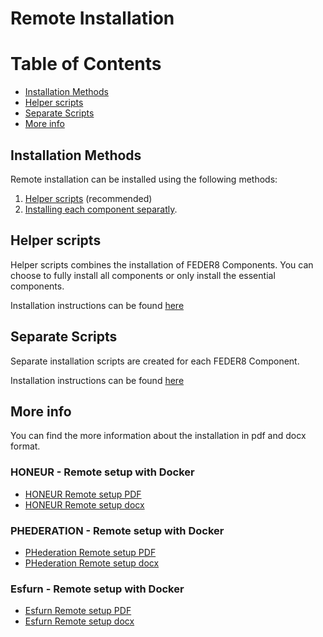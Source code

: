 # Remote Installation

Table of Contents
=================
  * [Installation Methods](#installation-methods)
  * [Helper scripts](#helper-scripts)
  * [Separate Scripts](#separate-scripts)
  * [More info](#more-info)
## Installation Methods
Remote installation can be installed using the following methods:
1. [Helper scripts](https://github.com/solventrix/Honeur-Setup/tree/develop/remote-installation/helper-scripts) (recommended)
2. [Installing each component separatly](https://github.com/solventrix/Honeur-Setup/tree/develop/remote-installation/separate-scripts).

## Helper scripts
Helper scripts combines the installation of FEDER8 Components. You can choose to fully install all components or only install the essential components.

Installation instructions can be found [here](https://github.com/solventrix/Honeur-Setup/tree/develop/remote-installation/helper-scripts)

## Separate Scripts
Separate installation scripts are created for each FEDER8 Component.

Installation instructions can be found [here](https://github.com/solventrix/Honeur-Setup/tree/develop/remote-installation/separate-scripts)

## More info

You can find the more information about the installation in pdf and docx format.

### HONEUR - Remote setup with Docker
- [HONEUR Remote setup PDF](https://github.com/solventrix/Honeur-Setup/raw/develop/remote-installation/HONEUR%20local%20installation%20instructions.pdf)
- [HONEUR Remote setup docx](https://github.com/solventrix/Honeur-Setup/raw/develop/remote-installation/HONEUR%20local%20installation%20instructions.docx)

### PHEDERATION - Remote setup with Docker
- [PHederation Remote setup PDF](https://github.com/solventrix/Honeur-Setup/raw/develop/remote-installation/PHederation%20local%20installation%20instructions.pdf)
- [PHederation Remote setup docx](https://github.com/solventrix/Honeur-Setup/raw/develop/remote-installation/PHederation%20local%20installation%20instructions.docx)

### Esfurn - Remote setup with Docker
- [Esfurn Remote setup PDF](https://github.com/solventrix/Honeur-Setup/raw/develop/remote-installation/Esfurn%20local%20installation%20instructions.pdf)
- [Esfurn Remote setup docx](https://github.com/solventrix/Honeur-Setup/raw/develop/remote-installation/Esfurn%20local%20installation%20instructions.docx)
